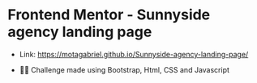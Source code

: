 # Frontend Mentor - Sunnyside agency landing page

- Link: https://motagabriel.github.io/Sunnyside-agency-landing-page/

- :man_technologist: Challenge made using Bootstrap, Html, CSS and Javascript
